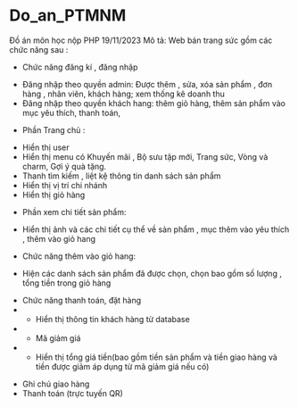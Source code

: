 # Do_an_PTMNM
Đồ án môn học nộp PHP 19/11/2023
Mô tả: 
      Web bán trang sức gồm các chức năng sau :
-  Chức năng đăng kí , đăng nhập
+ Đăng nhập theo quyền admin: Được thêm , sửa, xóa sản phẩm , đơn hàng , nhân viên, khách hàng; xem thống kê doanh thu
+ Đăng nhập theo quyền khách hang: thêm giỏ hàng, thêm sản phẩm vào mục yêu thích, thanh toán,  
- Phần Trang chủ :
+ Hiển thị user 
+ Hiển thị menu có Khuyến mãi , Bộ sưu tập mới, Trang sức, Vòng và charm, Gợi ý quà tặng.   
+ Thanh tìm kiếm , liệt kệ thông tin danh sách sản phẩm
+ Hiển thị vị trí chi nhánh
+ Hiển thị giỏ hàng
-	Phần xem chi tiết sản phẩm:
+ Hiển thị ảnh và các chi tiết cụ thể về sản phẩm , mục thêm vào yêu thích , thêm vào giỏ hang 
-	Chức năng thêm vào giỏ hang:
+ Hiện các danh sách sản phẩm đã được chọn, chọn bao gồm số lượng , tổng tiền trong giỏ hàng
-	Chức năng thanh toán, đặt hàng
-	+ Hiển thị thông tin khách hàng từ database 
-	+ Mã giảm giá 
-	+ Hiển thị tổng giá tiền(bao gồm tiền sản phẩm và tiền giao hàng và tiền được giảm áp dụng từ mã giảm giá nếu có)
+ Ghi chú giao hàng
+ Thanh toán (trực tuyến QR)

